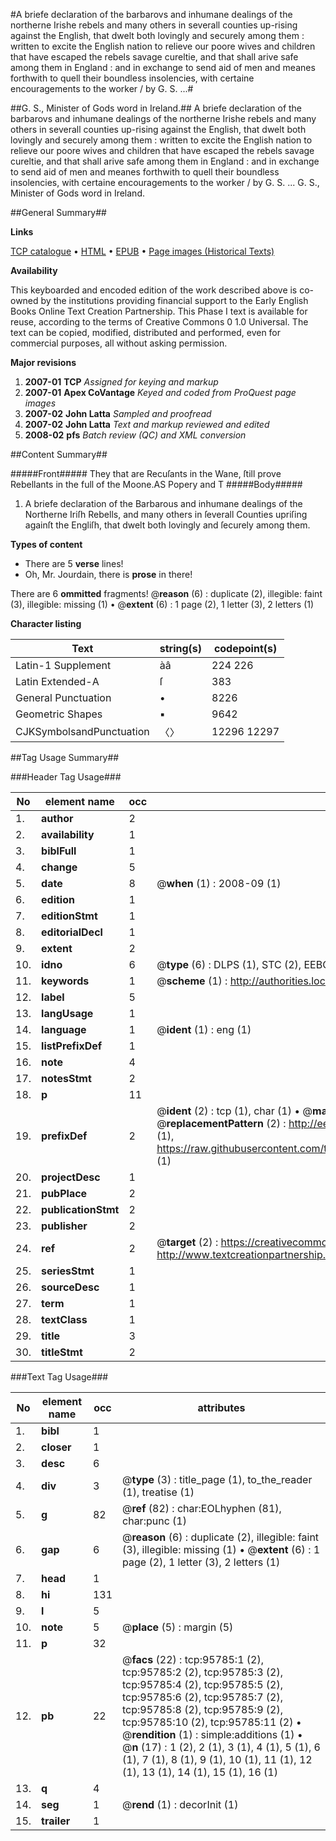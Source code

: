#A briefe declaration of the barbarovs and inhumane dealings of the northerne Irishe rebels and many others in severall counties up-rising against the English, that dwelt both lovingly and securely among them : written to excite the English nation to relieve our poore wives and children that have escaped the rebels savage cureltie, and that shall arive safe among them in England : and in exchange to send aid of men and meanes forthwith to quell their boundless insolencies, with certaine encouragements to the worker / by G. S. ...#

##G. S., Minister of Gods word in Ireland.##
A briefe declaration of the barbarovs and inhumane dealings of the northerne Irishe rebels and many others in severall counties up-rising against the English, that dwelt both lovingly and securely among them : written to excite the English nation to relieve our poore wives and children that have escaped the rebels savage cureltie, and that shall arive safe among them in England : and in exchange to send aid of men and meanes forthwith to quell their boundless insolencies, with certaine encouragements to the worker / by G. S. ...
G. S., Minister of Gods word in Ireland.

##General Summary##

**Links**

[TCP catalogue](http://www.ota.ox.ac.uk/tcp/)  • 
[HTML](http://tei.it.ox.ac.uk/tcp/Texts-HTML/free/A59/A59054.html)  • 
[EPUB](http://tei.it.ox.ac.uk/tcp/Texts-EPUB/free/A59/A59054.epub) • 
[Page images (Historical Texts)](https://data.historicaltexts.jisc.ac.uk/view?pubId=eebo-12937131e&pageId=eebo-12937131e-95785-1)

**Availability**

This keyboarded and encoded edition of the
	       work described above is co-owned by the institutions
	       providing financial support to the Early English Books
	       Online Text Creation Partnership. This Phase I text is
	       available for reuse, according to the terms of Creative
	       Commons 0 1.0 Universal. The text can be copied,
	       modified, distributed and performed, even for
	       commercial purposes, all without asking permission.

**Major revisions**

1. __2007-01__ __TCP__ *Assigned for keying and markup*
1. __2007-01__ __Apex CoVantage__ *Keyed and coded from ProQuest page images*
1. __2007-02__ __John Latta__ *Sampled and proofread*
1. __2007-02__ __John Latta__ *Text and markup reviewed and edited*
1. __2008-02__ __pfs__ *Batch review (QC) and XML conversion*

##Content Summary##

#####Front#####
They that are Recuſants in the Wane, ſtill prove Rebellants in the full of the Moone.AS Popery and T
#####Body#####

1. A briefe declaration of the Barbarous and inhumane dealings of the Northerne Iriſh Rebells, and many others in ſeverall Counties upriſing againſt the Engliſh, that dwelt both lovingly and ſecurely among them.

**Types of content**

  * There are 5 **verse** lines!
  * Oh, Mr. Jourdain, there is **prose** in there!

There are 6 **ommitted** fragments! 
 @__reason__ (6) : duplicate (2), illegible: faint (3), illegible: missing (1)  •  @__extent__ (6) : 1 page (2), 1 letter (3), 2 letters (1)

**Character listing**


|Text|string(s)|codepoint(s)|
|---|---|---|
|Latin-1 Supplement|àâ|224 226|
|Latin Extended-A|ſ|383|
|General Punctuation|•|8226|
|Geometric Shapes|▪|9642|
|CJKSymbolsandPunctuation|〈〉|12296 12297|

##Tag Usage Summary##

###Header Tag Usage###

|No|element name|occ|attributes|
|---|---|---|---|
|1.|__author__|2||
|2.|__availability__|1||
|3.|__biblFull__|1||
|4.|__change__|5||
|5.|__date__|8| @__when__ (1) : 2008-09 (1)|
|6.|__edition__|1||
|7.|__editionStmt__|1||
|8.|__editorialDecl__|1||
|9.|__extent__|2||
|10.|__idno__|6| @__type__ (6) : DLPS (1), STC (2), EEBO-CITATION (1), OCLC (1), VID (1)|
|11.|__keywords__|1| @__scheme__ (1) : http://authorities.loc.gov/ (1)|
|12.|__label__|5||
|13.|__langUsage__|1||
|14.|__language__|1| @__ident__ (1) : eng (1)|
|15.|__listPrefixDef__|1||
|16.|__note__|4||
|17.|__notesStmt__|2||
|18.|__p__|11||
|19.|__prefixDef__|2| @__ident__ (2) : tcp (1), char (1)  •  @__matchPattern__ (2) : ([0-9\-]+):([0-9IVX]+) (1), (.+) (1)  •  @__replacementPattern__ (2) : http://eebo.chadwyck.com/downloadtiff?vid=$1&page=$2 (1), https://raw.githubusercontent.com/textcreationpartnership/Texts/master/tcpchars.xml#$1 (1)|
|20.|__projectDesc__|1||
|21.|__pubPlace__|2||
|22.|__publicationStmt__|2||
|23.|__publisher__|2||
|24.|__ref__|2| @__target__ (2) : https://creativecommons.org/publicdomain/zero/1.0/ (1), http://www.textcreationpartnership.org/docs/. (1)|
|25.|__seriesStmt__|1||
|26.|__sourceDesc__|1||
|27.|__term__|1||
|28.|__textClass__|1||
|29.|__title__|3||
|30.|__titleStmt__|2||


###Text Tag Usage###

|No|element name|occ|attributes|
|---|---|---|---|
|1.|__bibl__|1||
|2.|__closer__|1||
|3.|__desc__|6||
|4.|__div__|3| @__type__ (3) : title_page (1), to_the_reader (1), treatise (1)|
|5.|__g__|82| @__ref__ (82) : char:EOLhyphen (81), char:punc (1)|
|6.|__gap__|6| @__reason__ (6) : duplicate (2), illegible: faint (3), illegible: missing (1)  •  @__extent__ (6) : 1 page (2), 1 letter (3), 2 letters (1)|
|7.|__head__|1||
|8.|__hi__|131||
|9.|__l__|5||
|10.|__note__|5| @__place__ (5) : margin (5)|
|11.|__p__|32||
|12.|__pb__|22| @__facs__ (22) : tcp:95785:1 (2), tcp:95785:2 (2), tcp:95785:3 (2), tcp:95785:4 (2), tcp:95785:5 (2), tcp:95785:6 (2), tcp:95785:7 (2), tcp:95785:8 (2), tcp:95785:9 (2), tcp:95785:10 (2), tcp:95785:11 (2)  •  @__rendition__ (1) : simple:additions (1)  •  @__n__ (17) : 1 (2), 2 (1), 3 (1), 4 (1), 5 (1), 6 (1), 7 (1), 8 (1), 9 (1), 10 (1), 11 (1), 12 (1), 13 (1), 14 (1), 15 (1), 16 (1)|
|13.|__q__|4||
|14.|__seg__|1| @__rend__ (1) : decorInit (1)|
|15.|__trailer__|1||

